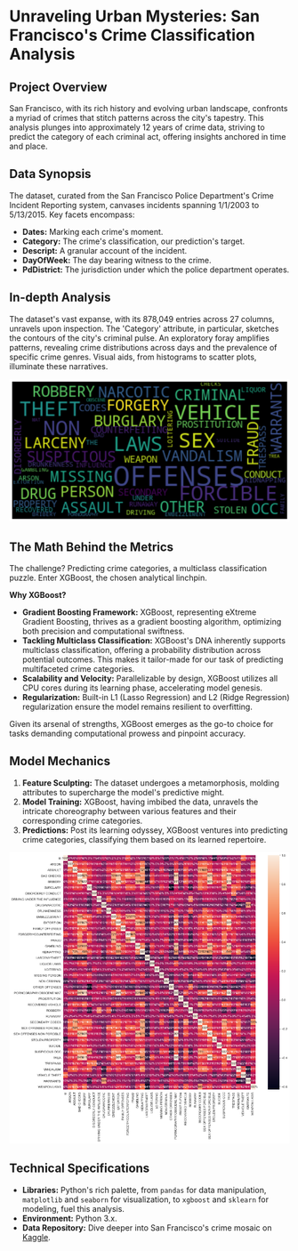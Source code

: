 # Unraveling Urban Mysteries: San Francisco's Crime Classification Analysis

## **Project Overview**
San Francisco, with its rich history and evolving urban landscape, confronts a myriad of crimes that stitch patterns across the city's tapestry. This analysis plunges into approximately 12 years of crime data, striving to predict the category of each criminal act, offering insights anchored in time and place.

## **Data Synopsis**
The dataset, curated from the San Francisco Police Department's Crime Incident Reporting system, canvases incidents spanning 1/1/2003 to 5/13/2015. Key facets encompass:
- **Dates:** Marking each crime's moment.
- **Category:** The crime's classification, our prediction's target.
- **Descript:** A granular account of the incident.
- **DayOfWeek:** The day bearing witness to the crime.
- **PdDistrict:** The jurisdiction under which the police department operates.

## **In-depth Analysis**
The dataset's vast expanse, with its 878,049 entries across 27 columns, unravels upon inspection. The 'Category' attribute, in particular, sketches the contours of the city's criminal pulse. An exploratory foray amplifies patterns, revealing crime distributions across days and the prevalence of specific crime genres. Visual aids, from histograms to scatter plots, illuminate these narratives.

![Crime Image](CRIME-IMAGES/download.png)

## **The Math Behind the Metrics**
The challenge? Predicting crime categories, a multiclass classification puzzle. Enter XGBoost, the chosen analytical linchpin.

**Why XGBoost?**
- **Gradient Boosting Framework:** XGBoost, representing eXtreme Gradient Boosting, thrives as a gradient boosting algorithm, optimizing both precision and computational swiftness.
- **Tackling Multiclass Classification:** XGBoost's DNA inherently supports multiclass classification, offering a probability distribution across potential outcomes. This makes it tailor-made for our task of predicting multifaceted crime categories.
- **Scalability and Velocity:** Parallelizable by design, XGBoost utilizes all CPU cores during its learning phase, accelerating model genesis.
- **Regularization:** Built-in L1 (Lasso Regression) and L2 (Ridge Regression) regularization ensure the model remains resilient to overfitting. 

Given its arsenal of strengths, XGBoost emerges as the go-to choice for tasks demanding computational prowess and pinpoint accuracy.

## **Model Mechanics**
1. **Feature Sculpting:** The dataset undergoes a metamorphosis, molding attributes to supercharge the model's predictive might.
2. **Model Training:** XGBoost, having imbibed the data, unravels the intricate choreography between various features and their corresponding crime categories.
3. **Predictions:** Post its learning odyssey, XGBoost ventures into predicting crime categories, classifying them based on its learned repertoire.

![Crime Image](CRIME-IMAGES/download%20(1).png)

## **Technical Specifications**
- **Libraries:** Python's rich palette, from `pandas` for data manipulation, `matplotlib` and `seaborn` for visualization, to `xgboost` and `sklearn` for modeling, fuel this analysis.
- **Environment:** Python 3.x.
- **Data Repository:** Dive deeper into San Francisco's crime mosaic on [Kaggle](https://www.kaggle.com/).
